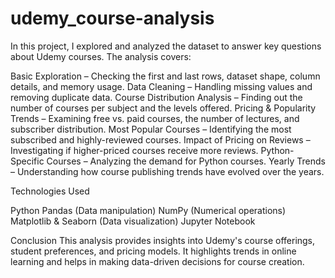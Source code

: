 # udemy_course-analysis
In this project, I explored and analyzed the dataset to answer key questions about Udemy courses. The analysis covers:

Basic Exploration – Checking the first and last rows, dataset shape, column details, and memory usage.
Data Cleaning – Handling missing values and removing duplicate data.
Course Distribution Analysis – Finding out the number of courses per subject and the levels offered.
Pricing & Popularity Trends – Examining free vs. paid courses, the number of lectures, and subscriber distribution.
Most Popular Courses – Identifying the most subscribed and highly-reviewed courses.
Impact of Pricing on Reviews – Investigating if higher-priced courses receive more reviews.
Python-Specific Courses – Analyzing the demand for Python courses.
Yearly Trends – Understanding how course publishing trends have evolved over the years.

Technologies Used

Python
Pandas (Data manipulation)
NumPy (Numerical operations)
Matplotlib & Seaborn (Data visualization)
Jupyter Notebook

Conclusion
This analysis provides insights into Udemy's course offerings, student preferences, and pricing models. 
It highlights trends in online learning and helps in making data-driven decisions for course creation.
